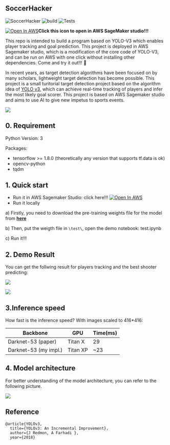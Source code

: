 ## SoccerHacker

![SoccerHacker](https://raw.githubusercontent.com/vaew/amazonaws-hackathon-2021/main/AI%E4%B8%BA%E4%BD%93%E8%82%B2%E8%A1%8C%E4%B8%9A%E5%B8%A6%E6%9D%A5%E7%9A%84%E6%96%B0%E5%85%83%E7%B4%A0%E3%80%81%E6%96%B0%E6%80%9D%E6%83%B3%E5%92%8C%E6%96%B0%E7%8E%A9%E6%B3%95%E3%80%82/%E6%9C%80%E4%BD%B3%E5%B0%84%E9%97%A8%E7%90%83%E5%91%98%E9%A2%84%E6%B5%8B%E5%B0%8F%E5%8A%A9%E6%89%8B-SoccerHacker/resources/SoccerHacker-v1.0-blue.svg)  ![build](https://img.shields.io/badge/Build-passing-green.svg)  ![Tests](https://raw.githubusercontent.com/vaew/amazonaws-hackathon-2021/main/AI%E4%B8%BA%E4%BD%93%E8%82%B2%E8%A1%8C%E4%B8%9A%E5%B8%A6%E6%9D%A5%E7%9A%84%E6%96%B0%E5%85%83%E7%B4%A0%E3%80%81%E6%96%B0%E6%80%9D%E6%83%B3%E5%92%8C%E6%96%B0%E7%8E%A9%E6%B3%95%E3%80%82/%E6%9C%80%E4%BD%B3%E5%B0%84%E9%97%A8%E7%90%83%E5%91%98%E9%A2%84%E6%B5%8B%E5%B0%8F%E5%8A%A9%E6%89%8B-SoccerHacker/resources/Tests-passing-green.svg)

<a href="https://test-ybuz.notebook.cn-northwest-1.sagemaker.com.cn/notebooks/SoccerHacker/test.ipynb"><img src="https://cn-northwest-1.console.amazonaws.cn/favicon.ico" alt="Open In AWS"></a>**Click this icon  to  open in AWS SageMaker studio!!!**

This repo is intended to build a program based on YOLO-V3 which enables player tracking and goal prediction. This project is deployed in AWS Sagemaker studio, which is a modification of the core code of YOLO-V3, and can be run on AWS with one click without installing other dependencies. Come and try it out!!! :rofl:

In recent years, as target detection algorithms have been focused on by many scholars, lightweight target detection has become possible. This project is a small turitorial target detection project based on the algorithm idea of  [YOLO v3](https://github.com/xiaochus/YOLOv3), which can achieve real-time tracking of players and infer the most likely goal scorer. This project is based on AWS Sagemaker studio and aims to use AI to give new impetus to sports events.

![](https://raw.githubusercontent.com/wizyoung/YOLOv3_TensorFlow/master/data/demo_data/results/messi.jpg)

## 0. Requirement

Python Version: 3

Packages:

- tensorflow >= 1.8.0 (theoretically any version that supports tf.data is ok)
- opencv-python
- tqdm

## 1. Quick start

* Run it in AWS Sagemaker Studio: click here!!! <a href="https://test-ybuz.notebook.cn-northwest-1.sagemaker.com.cn/notebooks/SoccerHacker/test.ipynb"><img src="https://cn-northwest-1.console.amazonaws.cn/favicon.ico" alt="Open In AWS"></a>
* Run it locally

a) Firstly, you need to download the pre-training weights file for the model from [**here**](https://pjreddie.com/media/files/yolov3.weights)

b) Then, put the weigth file in `\test\`, open the demo notebook: test.ipynb

c) Run it!!!

## 2. Demo Result

You can get the follwing result for players tracking and the best shooter predicting:

![](https://raw.githubusercontent.com/vaew/amazonaws-hackathon-2021/main/AI%E4%B8%BA%E4%BD%93%E8%82%B2%E8%A1%8C%E4%B8%9A%E5%B8%A6%E6%9D%A5%E7%9A%84%E6%96%B0%E5%85%83%E7%B4%A0%E3%80%81%E6%96%B0%E6%80%9D%E6%83%B3%E5%92%8C%E6%96%B0%E7%8E%A9%E6%B3%95%E3%80%82/%E6%9C%80%E4%BD%B3%E5%B0%84%E9%97%A8%E7%90%83%E5%91%98%E9%A2%84%E6%B5%8B%E5%B0%8F%E5%8A%A9%E6%89%8B-SoccerHacker/resources/result1.png)

![](https://raw.githubusercontent.com/vaew/amazonaws-hackathon-2021/main/AI%E4%B8%BA%E4%BD%93%E8%82%B2%E8%A1%8C%E4%B8%9A%E5%B8%A6%E6%9D%A5%E7%9A%84%E6%96%B0%E5%85%83%E7%B4%A0%E3%80%81%E6%96%B0%E6%80%9D%E6%83%B3%E5%92%8C%E6%96%B0%E7%8E%A9%E6%B3%95%E3%80%82/%E6%9C%80%E4%BD%B3%E5%B0%84%E9%97%A8%E7%90%83%E5%91%98%E9%A2%84%E6%B5%8B%E5%B0%8F%E5%8A%A9%E6%89%8B-SoccerHacker/resources/result2.png)

## 3.Inference speed

How fast is the inference speed? With images scaled to 416*416:

| Backbone              | GPU      | Time(ms) |
| --------------------- | -------- | -------- |
| Darknet-53 (paper)    | Titan X  | 29       |
| Darknet-53 (my impl.) | Titan XP | ~23      |

## 4. Model architecture

For better understanding of the model architecture, you can refer to the following picture. 

![](https://raw.githubusercontent.com/wizyoung/YOLOv3_TensorFlow/master/docs/yolo_v3_architecture.png)

## Reference

```
@article{YOLOv3,  
  title={YOLOv3: An Incremental Improvement},  
  author={J Redmon, A Farhadi },
  year={2018}
```

